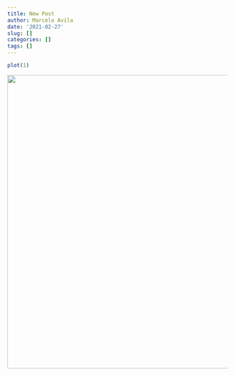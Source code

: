 ```yaml
---
title: New Post
author: Marcelo Avila
date: '2021-02-27'
slug: []
categories: []
tags: []
---
```



```r
plot(1)
```

<img src="{{< blogdown/postref >}}index_files/figure-html/unnamed-chunk-1-1.png" width="672" />

